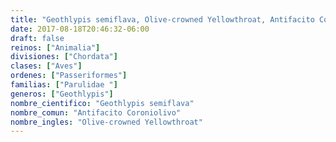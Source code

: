 ```yaml
---
title: "Geothlypis semiflava, Olive-crowned Yellowthroat, Antifacito Coroniolivo"
date: 2017-08-18T20:46:32-06:00
draft: false
reinos: ["Animalia"]
divisiones: ["Chordata"]
clases: ["Aves"]
ordenes: ["Passeriformes"]
familias: ["Parulidae "]
generos: ["Geothlypis"]
nombre_cientifico: "Geothlypis semiflava"
nombre_comun: "Antifacito Coroniolivo"
nombre_ingles: "Olive-crowned Yellowthroat"
---
```

